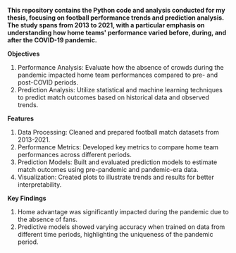 **This repository contains the Python code and analysis conducted for my thesis, focusing on football performance trends and prediction analysis. The study spans from 2013 to 2021, with a particular emphasis on understanding how home teams' performance varied before, during, and after the COVID-19 pandemic.**

**Objectives**

1. Performance Analysis: Evaluate how the absence of crowds during the pandemic impacted home team performances compared to pre- and post-COVID periods.
2. Prediction Analysis: Utilize statistical and machine learning techniques to predict match outcomes based on historical data and observed trends.
   
**Features**

1. Data Processing: Cleaned and prepared football match datasets from 2013-2021.
2. Performance Metrics: Developed key metrics to compare home team performances across different periods.
3. Prediction Models: Built and evaluated prediction models to estimate match outcomes using pre-pandemic and pandemic-era data.
4. Visualization: Created plots to illustrate trends and results for better interpretability.
   
**Key Findings**

1. Home advantage was significantly impacted during the pandemic due to the absence of fans.
2. Predictive models showed varying accuracy when trained on data from different time periods, highlighting the uniqueness of the pandemic period.

